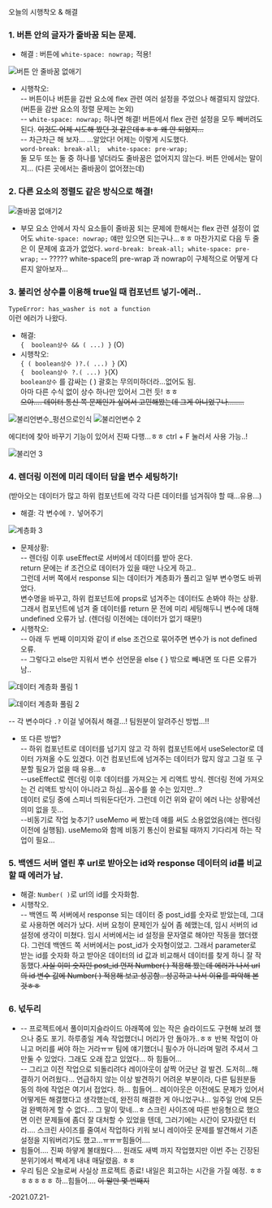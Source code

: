 오늘의 시행착오 & 해결

### 1. 버튼 안의 글자가 줄바꿈 되는 문제.
- 해결 :  버튼에 ```white-space: nowrap;``` 적용!

![버튼 안 줄바꿈 없애기](https://user-images.githubusercontent.com/60069112/126507869-91596100-a073-4051-b93b-a58cdbde3331.png)

- 시행착오:  
-- 버튼이나 버튼을 감싼 요소에 flex 관련 여러 설정을 주었으나 해결되지 않았다.(버튼을 감싼 요소의 정렬 문제는 논외)  
--  ```white-space: nowrap;``` 하나면 해결! 버튼에서 flex 관련 설정을 모두 빼버려도 된다.	~~이것도 어제 시도해 봤던 것 같은데ㅎㅎㅎ 왜 안 되었지...~~  
-- 차근차근 해 보자...  ...알았다! 어제는 이렇게 시도했다.    
```word-break: break-all;  white-space: pre-wrap;```  
둘 모두 또는 둘 중 하나를 넣더라도 줄바꿈은 없어지지 않는다. 버튼 안에서는 말이지... (다른 곳에서는 줄바꿈이 없어졌는데)  

### 2. 다른 요소의 정렬도 같은 방식으로 해결! 

![줄바꿈 없애기2](https://user-images.githubusercontent.com/60069112/126507920-e7896a7d-6c80-41c2-acf8-3ecb90b3a716.png)

- 부모 요소 안에서 자식 요소들이 줄바꿈 되는 문제에 한해서는 flex 관련 설정이 없어도 ```white-space: nowrap;``` 얘만 있으면 되는구나...ㅎㅎ 마찬가지로 다음 두 줄은 이 문제에 효과가 없었다.   ```word-break: break-all; white-space: pre-wrap;```
-- ????? white-space의 pre-wrap 과 nowrap이 구체적으로 어떻게 다른지 알아보자...  

### 3. 불리언 상수를 이용해 true일 때 컴포넌트 넣기-에러..
```TypeError: has_washer is not a function```  
이런 에러가 나왔다.  
- 해결:   
```{  boolean상수 && ( ...) }``` (O)    
- 시행착오:  
```{ ( boolean상수 )?.( ...) }``` (X)    
```{  boolean상수 ?.( ...) }```(X)    
```boolean상수``` 를 감싸는 (  ) 괄호는 무의미하더라...없어도 됨.  
아마 다른 수식 없이 상수 하나만 있어서 그런 듯! ㅎㅎ   
~~으아.... 데이터 통신 쪽 문제인가 싶어서 고민해봤는데 그게 아니었구나........~~  

![불리언변수_펑션으로인식](https://user-images.githubusercontent.com/60069112/126508058-9a28135e-2b57-4cb2-b94a-a2eff3adaa48.png)
![불리언변수 2](https://user-images.githubusercontent.com/60069112/126508082-bd4beaf0-484b-48a2-a4da-cb914953b004.png)

에디터에 찾아 바꾸기 기능이 있어서 진짜 다행...ㅎㅎ ctrl + F 눌러서 사용 가능..!  

![불리언 3](https://user-images.githubusercontent.com/60069112/126508119-9f81343a-fb50-41e4-802c-ba653c1632bf.png)

### 4. 렌더링 이전에 미리 데이터 담을 변수 세팅하기!  
(받아오는 데이터가 많고 하위 컴포넌트에 각각 다른 데이터를 넘겨줘야 할 때...유용...)  
- 해결: 각 변수에 ```?.``` 넣어주기  

![계층화 3](https://user-images.githubusercontent.com/60069112/126511041-49e5863f-fba5-43ac-a857-f236f7bcabc4.png)

- 문제상황:  
-- 렌더링 이후 useEffect로 서버에서 데이터를 받아 온다.  
return 문에는 if 조건으로 데이터가 있을 때만 나오게 하고..  
그런데 서버 쪽에서 response 되는 데이터가 계층화가 풀리고 일부 변수명도 바뀌었다.  
변수명을 바꾸고, 하위 컴포넌트에 props로 넘겨주는 데이터도 손봐야 하는 상황.  
그래서 컴포넌트에 넘겨 줄 데이터를 return 문 전에 미리 세팅해두니 변수에 대해 undefined 오류가 남.  (렌더링 이전에는 데이터가 없기 때문!)  
- 시행착오:  
-- 아래 두 번째 이미지와 같이 if else 조건으로 묶어주면 변수가 is not defined 오류.  
-- 그렇다고 else만 지워서 변수 선언문을 else { } 밖으로 빼내면 또 다른 오류가 남..  

![데이터 계층화 풀림 1](https://user-images.githubusercontent.com/60069112/126508215-641116e5-bdf8-430a-91de-65702cbbb414.png)

![데이터 계층화 풀림 2](https://user-images.githubusercontent.com/60069112/126510458-ab00bad6-2ab8-48bd-a340-2b575b277436.png)


-- 각 변수마다 ```.?``` 이걸 넣어줘서 해결...!  팀원분이 알려주신 방법...!!
- 또 다른 방법?  
-- 하위 컴포넌트로 데이터를 넘기지 않고 각 하위 컴포넌트에서 useSelector로 데이터 가져올 수도 있겠다. 이건 컴포넌트에 넘겨주는 데이터가 많지 않고 그걸 또 구분할 필요가 없을 때 유용...ㅎ  
--useEffect로 렌더링 이후 데이터를 가져오는 게 리액트 방식. 렌더링 전에 가져오는 건 리액트 방식이 아니라고 하심...꼼수를 쓸 수는 있지만...?  
데이터 로딩 중에 스피너 띄워둔다던가. 그런데 이건 위와 같이 에러 나는 상황에선 의미 없을 듯...   
--비동기로 작업 늦추기? useMemo 써 봤는데 얘를 써도 소용없었음(얘는 렌더링 이전에 실행됨). useMemo와 함께 비동기 통신이 완료될 때까지 기다리게 하는 작업이 필요...  

### 5. 백엔드 서버 열린 후 url로 받아오는 id와 response 데이터의 id를 비교할 때 에러가 남.
- 해결:  ```Number( )```로 url의 id를 숫자화함.  
- 시행착오.  
-- 백엔드 쪽 서버에서 response 되는 데이터 중 post_id를 숫자로 받았는데, 그대로 사용하면 에러가 났다. 서버 요청이 문제인가 싶어 좀 헤맸는데, 임시 서버의 id 설정에 생각이 미쳤다.  임시 서버에서는 id 설정을 문자열로 해야만 작동을 했더랬다. 그런데 백엔드 쪽 서버에서는 post_id가 숫자형이었고. 그래서 parameter로 받는 id를 숫자화 하고 받아온 데이터의 id 값과 비교해서 데이터를 찾게 하니 잘 작동했다.~~사실 이미 숫자인 post_id 먼저 Number( ) 적용해 봤는데 에러가 나서 url의 id 변수 값에 Number( ) 적용해 보고 성공함.. 성공하고 나서 이유를 파악해 본 것ㅎㅎ~~

### 6. 넋두리
+ -- 프로젝트에서 풀이미지슬라이드 아래쪽에 있는 작은 슬라이드도 구현해 보려 했으나 중도 포기. 하루종일 계속 작업했더니 머리가 안 돌아가..ㅎㅎ 반복 작업이 아니고 머리를 써야 하는 거라ㅠㅠ 팀에 얘기했더니 필수가 아니라며 말려 주셔서 그만둘 수 있었다. 그래도 오래 잡고 있었다... 하 힘들어...   
-- 그리고 이전 작업으로 되돌리려다 레이아웃이 살짝 어긋난 걸 발견. 도저히...해결하기 어려웠다... 언급하지 않는 이상 발견하기 어려운 부분이라, 다른 팀원분들 동의 하에 작업은 여기서 접었다. 하... 힘들어... 레이아웃은 이전에도 문제가 있어서 어떻게든 해결했다고 생각했는데, 완전히 해결한 게 아니었구나... 일주일 안에 모든 걸 완벽하게 할 수 없다... 그 말이 맞네...ㅎ 스크린 사이즈에 따른 반응형으로 했으면 이런 문제들에 좀더 잘 대처할 수 있었을 텐데, 그러기에는 시간이 모자랐던 터라.... 스크린 사이즈를 줄여서 작업하다 키워 보니 레이아웃 문제를 발견해서 기존 설정을 지워버리기도 했고...ㅠㅠㅠ힘들어....  
+ 힘들어.... 진짜 하얗게 불태웠다.... 원래도 새벽 까지 작업했지만 이번 주는 긴장된 분위기에서 빡세게 내내 매달렸음. ㅎㅎ  
+ 우리 팀은 오늘로써 사실상 프로젝트 종료! 내일은 회고하는 시간을 가질 예정. ㅎㅎㅎㅎㅎㅎㅎ 하...힘들어.... ~~이 말만 몇 번째지~~  
  
-2021.07.21-
